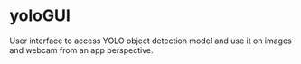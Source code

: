 # yoloGUI
User interface to access YOLO object detection model and use it on images and webcam from an app perspective.
